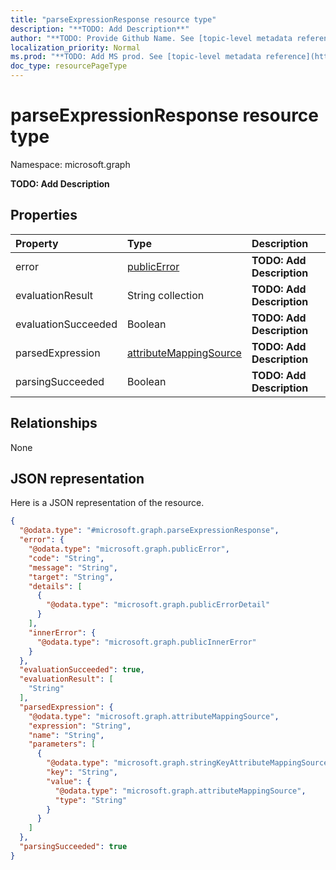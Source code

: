 ```yaml
---
title: "parseExpressionResponse resource type"
description: "**TODO: Add Description**"
author: "**TODO: Provide Github Name. See [topic-level metadata reference](https://msgo.azurewebsites.net/add/document/guidelines/metadata.html#topic-level-metadata)**"
localization_priority: Normal
ms.prod: "**TODO: Add MS prod. See [topic-level metadata reference](https://msgo.azurewebsites.net/add/document/guidelines/metadata.html#topic-level-metadata)**"
doc_type: resourcePageType
---
```


# parseExpressionResponse resource type


Namespace: microsoft.graph

**TODO: Add Description**

## Properties
|Property|Type|Description|
|:---|:---|:---|
|error|[publicError](../resources/publicerror.md)|**TODO: Add Description**|
|evaluationResult|String collection|**TODO: Add Description**|
|evaluationSucceeded|Boolean|**TODO: Add Description**|
|parsedExpression|[attributeMappingSource](../resources/attributemappingsource.md)|**TODO: Add Description**|
|parsingSucceeded|Boolean|**TODO: Add Description**|

## Relationships
None

## JSON representation
Here is a JSON representation of the resource.
<!-- {
  "blockType": "resource",
  "@odata.type": "microsoft.graph.parseExpressionResponse"
}
-->
``` json
{
  "@odata.type": "#microsoft.graph.parseExpressionResponse",
  "error": {
    "@odata.type": "microsoft.graph.publicError",
    "code": "String",
    "message": "String",
    "target": "String",
    "details": [
      {
        "@odata.type": "microsoft.graph.publicErrorDetail"
      }
    ],
    "innerError": {
      "@odata.type": "microsoft.graph.publicInnerError"
    }
  },
  "evaluationSucceeded": true,
  "evaluationResult": [
    "String"
  ],
  "parsedExpression": {
    "@odata.type": "microsoft.graph.attributeMappingSource",
    "expression": "String",
    "name": "String",
    "parameters": [
      {
        "@odata.type": "microsoft.graph.stringKeyAttributeMappingSourceValuePair",
        "key": "String",
        "value": {
          "@odata.type": "microsoft.graph.attributeMappingSource",
          "type": "String"
        }
      }
    ]
  },
  "parsingSucceeded": true
}
```

